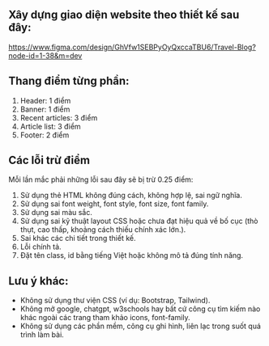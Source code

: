 ## Xây dựng giao diện website theo thiết kế sau đây:

https://www.figma.com/design/GhVfw1SEBPyOyQxccaTBU6/Travel-Blog?node-id=1-38&m=dev

## Thang điểm từng phần:

1. Header: 1 điểm
2. Banner: 1 điểm
3. Recent articles: 3 điểm
4. Article list: 3 điểm
5. Footer: 2 điểm

## Các lỗi trừ điểm

Mỗi lần mắc phải những lỗi sau đây sẽ bị trừ 0.25 điểm:

1. Sử dụng thẻ HTML không đúng cách, không hợp lệ, sai ngữ nghĩa.
2. Sử dụng sai font weight, font style, font size, font family.
3. Sử dụng sai màu sắc.
4. Sử dụng sai kỹ thuật layout CSS hoặc chưa đạt hiệu quả về bố cục (thò thụt, cao thấp, khoảng cách thiếu chính xác lớn.).
5. Sai khác các chi tiết trong thiết kế.
6. Lỗi chính tả.
7. Đặt tên class, id bằng tiếng Việt hoặc không mô tả đúng tính năng.

## Lưu ý khác:

- Không sử dụng thư viện CSS (ví dụ: Bootstrap, Tailwind).
- Không mở google, chatgpt, w3schools hay bất cứ công cụ tìm kiếm nào khác ngoài các trang tham khảo icons, font-family.
- Không sử dụng các phần mềm, công cụ ghi hình, liên lạc trong suốt quá trình làm bài.
